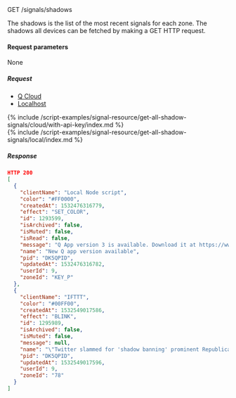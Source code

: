 


<div class="endpoint-container">
GET /signals/shadows
</div>

The shadows is the list of the most recent signals for each zone.
The shadows all devices can be fetched by making a GET HTTP request.


#### Request parameters
None


##### Request

<!-- Tab panes -->
<div class="tab-content cloud-or-local-tab-content">

<!-- Nav tabs -->
<ul class="nav nav-pills mb-3 cloud-or-local-nav" id="pills-tab" role="tablist">
  <li class="nav-item">
    <a class="nav-link cloud-server active" id="get-all-shadow-signals-cloud-tab"  data-toggle="pill"  href="#get-all-shadow-signals-cloud" role="tab" aria-controls="get-all-shadow-signals-cloud" aria-selected="true">Q Cloud</a>
  </li>
  <li class="nav-item">
    <a class="nav-link localhost-server" id="get-all-shadow-signals-local-tab"  data-toggle="pill"  href="#get-all-shadow-signals-local"  role="tab" aria-controls="get-all-shadow-signals-local" aria-selected="false">Localhost</a>
  </li>
</ul>

<!-- Cloud code example -->
<div class="tab-pane active" id="get-all-shadow-signals-cloud" role="tabpanel" aria-labelledby="get-all-shadow-signals-cloud-tab" markdown="1">
{% include /script-examples/signal-resource/get-all-shadow-signals/cloud/with-api-key/index.md %}
</div>

<!-- Local example -->
<div class="tab-pane" id="get-all-shadow-signals-local" role="tabpanel" aria-labelledby="get-all-shadow-signals-local-tab" markdown="1">
{% include /script-examples/signal-resource/get-all-shadow-signals/local/index.md %}
</div>
</div>

##### Response



<div class="code-response" markdown="1">

```json
HTTP 200
[
  {
    "clientName": "Local Node script",
    "color": "#FF0000",
    "createdAt": 1532476316779,
    "effect": "SET_COLOR",
    "id": 1293599,
    "isArchived": false,
    "isMuted": false,
    "isRead": false,
    "message": "Q App version 3 is available. Download it at https://www.daskeyboard.io/get-started/download/",
    "name": "New Q app version available",
    "pid": "DK5QPID",
    "updatedAt": 1532476316782,
    "userId": 9,
    "zoneId": "KEY_P"
  },
  {
    "clientName": "IFTTT",
    "color": "#00FF00",
    "createdAt": 1532549017586,
    "effect": "BLINK",
    "id": 1295989,
    "isArchived": false,
    "isMuted": false,
    "message": null,
    "name": "\"Twitter slammed for 'shadow banning' prominent Republicans\" via FOX NEWS",
    "pid": "DK5QPID",
    "updatedAt": 1532549017596,
    "userId": 9,
    "zoneId": "78"
  }
]
```

</div>